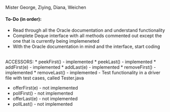 Mister George, Ziying, Diana, Weichen

#### To-Do (in order): 

- Read through all the Oracle documentation and understand functionality
- Complete Deque interface with all methods commented out except the one that is currently being implemeneted
- With the Oracle documentation in mind and the interface, start coding

</br>
ACCESSORS:
* peekFirst() - implemented
* peekLast() - implemented
* addFirst(e) - implemented
* addLast(e) - implemented
* removeFirst() - implemented
* removeLast() - implemented
- Test functionality in a driver file with test cases, called Tester.java
</br>

* offerFirst(e) - not implemented
* pollFirst() - not implemented
* offerLast(e) - not implemented
* pollLast() - not implemented